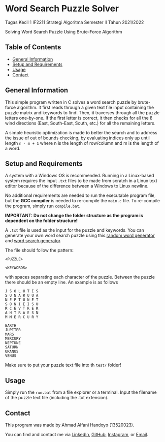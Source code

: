 # Word Search Puzzle Solver
Tugas Kecil 1 IF2211 Strategi Algoritma Semester II Tahun 2021/2022

Solving Word Search Puzzle Using Brute-Force Algorithm

## Table of Contents
* [General Information](#general-information)
* [Setup and Requirements](#setup-and-requirements)
* [Usage](#usage)
* [Contact](#contact)

## General Information
This simple program written in C solves a word search puzzle by brute-force algorithm. It first reads through a given text file input containing the puzzle matrix and keywords to find. Then, it traverses through all the puzzle letters one-by-one. If the first letter is correct, it then checks for all the 8 wind directions (East, South-East, South, etc.) for all the remaining letters.

A simple heuristic optimization is made to better the search and to address the issue of out of bounds checking, by evaluating indices only up until length `n - m + 1` where n is the length of row/column and m is the length of a word.

## Setup and Requirements
A system with a Windows OS is recommended. Running in a Linux-based system requires the input `.txt` files to be made from scratch in a Linux text editor because of the difference between a Windows to Linux newline.

No additional requirements are needed to run the executable program file, but the <b>GCC compiler</b> is needed to re-compile the `main.c` file. To re-compile the program, simply run `compile.bat`.

<b>IMPORTANT: Do not change the folder structure as the program is dependent on the folder structure!</b>

A `.txt` file is used as the input for the puzzle and keywords. You can generate your own word search puzzle using this <a href="https://randomwordgenerator.com/">random word generator</a> and <a href="https://tools.atozteacherstuff.com/word-search-maker/wordsearch.php">word search generator</a>.

The file should follow the pattern:
```
<PUZZLE>

<KEYWORDS>
```
with spaces separating each character of the puzzle. Between the puzzle there should be an empty line. An example is as follows
```
J S O L U T I S
S U N A R U U A
N E P T U N E T
S O N I E I S U
R C E V T R E R
A H T R A E S N
M M E R C U R Y

EARTH
JUPITER
MARS
MERCURY
NEPTUNE
SATURN
URANUS
VENUS
```

Make sure to put your puzzle text file into th `test/` folder!

## Usage
Simply run the `run.bat` from a file explorer or a terminal. Input the filename of the puzzle text file (including the .txt extension).

## Contact
This program was made by Ahmad Alfani Handoyo (13520023).

You can find and contact me via <a href="http://www.linkedin.com/in/ahmad-alfani-handoyo/">LinkedIn</a>, <a href="http://github.com/blueguy42">GitHub</a>, <a href="http://www.instagram.com/afanhandoyo/">Instagram</a>, or <a href="mailto:ahmadalfanihandoyo1@gmail.com">Email</a>.